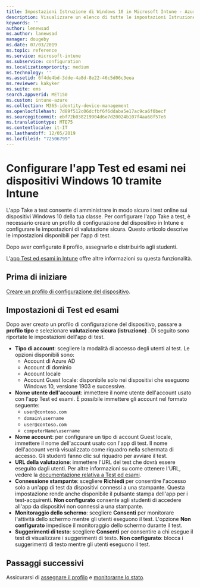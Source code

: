 ```yaml
---
title: Impostazioni Istruzione di Windows 10 in Microsoft Intune - Azure | Microsoft Docs
description: Visualizzare un elenco di tutte le impostazioni Istruzione per i dispositivi Windows 10. Usare queste impostazioni in un profilo di configurazione del dispositivo con l'app Test ed esami, scegliere la modalità di accesso di utenti e studenti, monitorare lo schermo durante il test e altro ancora in Intune.
keywords: ''
author: lenewsad
ms.author: lanewsad
manager: dougeby
ms.date: 07/03/2019
ms.topic: reference
ms.service: microsoft-intune
ms.subservice: configuration
ms.localizationpriority: medium
ms.technology: ''
ms.assetid: 6f4de4bd-3dde-4a8d-8e22-46c5d06c3eea
ms.reviewer: kakyker
ms.suite: ems
search.appverid: MET150
ms.custom: intune-azure
ms.collection: M365-identity-device-management
ms.openlocfilehash: 7d89f512c06dcfbf6f6ddaba5e17ac9ca6f0becf
ms.sourcegitcommit: ebf72b038219904d6e7d20024b107f4aa68f57e6
ms.translationtype: MTE75
ms.contentlocale: it-IT
ms.lasthandoff: 12/05/2019
ms.locfileid: "72506799"
---
```

# <a name="configure-the-take-a-test-app-on-windows-10-devices-using-intune"></a>Configurare l'app Test ed esami nei dispositivi Windows 10 tramite Intune

L'app Take a test consente di amministrare in modo sicuro i test online sui dispositivi Windows 10 della tua classe. Per configurare l'app Take a test, è necessario creare un profilo di configurazione del dispositivo in Intune e configurare le impostazioni di valutazione sicura. Questo articolo descrive le impostazioni disponibili per l'app di test. 

Dopo aver configurato il profilo, assegnarlo e distribuirlo agli studenti. 

L'[app Test ed esami in Intune](education-settings-configure.md) offre altre informazioni su questa funzionalità.

## <a name="before-you-begin"></a>Prima di iniziare

[Creare un profilo di configurazione del dispositivo](education-settings-configure.md#create-a-device-profile).

## <a name="take-a-test-settings"></a>Impostazioni di Test ed esami
Dopo aver creato un profilo di configurazione del dispositivo, passare a **profilo tipo** e selezionare **valutazione sicura (istruzione)** . Di seguito sono riportate le impostazioni dell'app di test. 


- **Tipo di account**: scegliere la modalità di accesso degli utenti al test. Le opzioni disponibili sono:
  - Account di Azure AD
  - Account di dominio
  - Account locale
  - Account Guest locale: disponibile solo nei dispositivi che eseguono Windows 10, versione 1903 e successive.    
- **Nome utente dell'account**: immettere il nome utente dell'account usato con l'app Test ed esami. È possibile immettere gli account nel formato seguente:
  - `user@contoso.com`
  - `domain\username`
  - `user@contoso.com`
  - `computerName\username`
- **Nome account**: per configurare un tipo di account Guest locale, immettere il nome dell'account usato con l'app di test. Il nome dell'account verrà visualizzato come riquadro nella schermata di accesso. Gli studenti fanno clic sul riquadro per avviare il test.  
- **URL della valutazione**: immettere l'URL del test che dovrà essere eseguito dagli utenti. Per altre informazioni su come ottenere l'URL, vedere la [documentazione relativa a Test ed esami](https://docs.microsoft.com/education/windows/take-tests-in-windows-10).
- **Connessione stampante**: scegliere **Richiedi** per consentire l'accesso solo a un'app di test da dispositivi connessi a una stampante. Questa impostazione rende anche disponibile il pulsante stampa dell'app per i test-acquirenti. **Non configurato** consente agli studenti di accedere all'app da dispositivi non connessi a una stampante.  
- **Monitoraggio dello schermo**: scegliere **Consenti** per monitorare l'attività dello schermo mentre gli utenti eseguono il test. L'opzione **Non configurato** impedisce il monitoraggio dello schermo durante il test.
- **Suggerimenti di testo**: scegliere **Consenti** per consentire a chi esegue il test di visualizzare i suggerimenti di testo. **Non configurato**: blocca i suggerimenti di testo mentre gli utenti eseguono il test.

## <a name="next-steps"></a>Passaggi successivi

Assicurarsi di [assegnare il profilo](device-profile-assign.md) e [monitorarne lo stato](device-profile-monitor.md).
